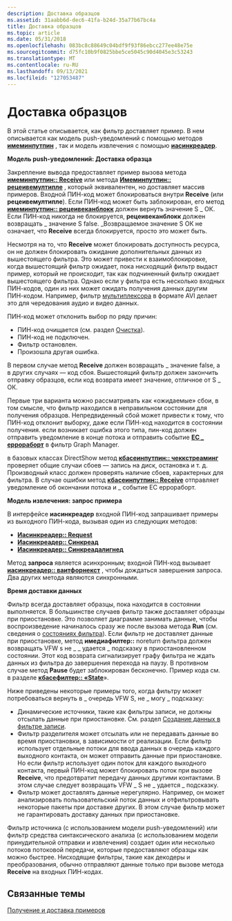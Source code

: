 ```yaml
---
description: Доставка образцов
ms.assetid: 31aabb6d-dec6-41fa-b24d-35a77b67bc4a
title: Доставка образцов
ms.topic: article
ms.date: 05/31/2018
ms.openlocfilehash: 083bc8c88649c04bdf9f93f86ebcc277ee48e75e
ms.sourcegitcommit: d75fc10b9f0825bbe5ce5045c90d4045e3c53243
ms.translationtype: MT
ms.contentlocale: ru-RU
ms.lasthandoff: 09/13/2021
ms.locfileid: "127053487"
---
```

# <a name="delivering-samples"></a>Доставка образцов

В этой статье описывается, как фильтр доставляет пример. В нем описывается как модель push-уведомлений с помощью методов [**имеминпутпин**](/windows/desktop/api/Strmif/nn-strmif-imeminputpin) , так и модель извлечения с помощью [**иасинкреадер**](/windows/desktop/api/Strmif/nn-strmif-iasyncreader).

**Модель push-уведомлений: Доставка образца**

Закрепление вывода предоставляет пример вызова метода [**имеминпутпин:: Receive**](/windows/desktop/api/Strmif/nf-strmif-imeminputpin-receive) или метода [**Имеминпутпин:: рецеивемултипле**](/windows/desktop/api/Strmif/nf-strmif-imeminputpin-receivemultiple) , который эквивалентен, но доставляет массив примеров. Входной ПИН-код может блокироваться внутри **Receive** (или **рецеивемултипле**). Если ПИН-код может быть заблокирован, его метод [**имеминпутпин:: рецеивеканблокк**](/windows/desktop/api/Strmif/nf-strmif-imeminputpin-receivecanblock) должен вернуть значение S \_ ОК. Если ПИН-код никогда не блокируется, **рецеивеканблокк** должен возвращать \_ значение S false. \_Возвращаемое значение S ОК не означает, что **Receive** всегда блокируется, просто это может быть.

Несмотря на то, что **Receive** может блокировать доступность ресурса, он не должен блокировать ожидание дополнительных данных из вышестоящего фильтра. Это может привести к взаимоблокировке, когда вышестоящий фильтр ожидает, пока нисходящий фильтр выдаст пример, который не происходит, так как подчиненный фильтр ожидает вышестоящего фильтра. Однако если у фильтра есть несколько входных ПИН-кодов, один из них может ожидать получения данных другим ПИН-кодом. Например, фильтр [мультиплексора](avi-mux-filter.md) в формате AVI делает это для чередования аудио и видео данных.

ПИН-код может отклонить выбор по ряду причин:

-   ПИН-код очищается (см. раздел [Очистка](flushing.md)).
-   ПИН-код не подключен.
-   Фильтр остановлен.
-   Произошла другая ошибка.

В первом случае метод **Receive** должен возвращать \_ значение false, а в других случаях — код сбоя. Вышестоящий фильтр должен закончить отправку образцов, если код возврата имеет значение, отличное от S \_ ОК.

Первые три варианта можно рассматривать как «ожидаемые» сбои, в том смысле, что фильтр находился в неправильном состоянии для получения образцов. Непредвиденный сбой может привести к тому, что ПИН-код отклонит выборку, даже если ПИН-код находится в состоянии получения. если возникает ошибка этого типа, пин-код должен отправить уведомление в конце потока и отправить событие [**EC \_ еррораборт**](ec-errorabort.md) в фильтр Graph Manager.

в базовых классах DirectShow метод [**кбасеинпутпин:: чеккстреаминг**](cbaseinputpin-checkstreaming.md) проверяет общие случаи сбоев — запись на диск, остановка и т. д. Производный класс должен проверять наличие сбоев, характерных для фильтра. В случае ошибки метод [**кбасеинпутпин:: Receive**](cbaseinputpin-receive.md) отправляет уведомление об окончании потока и \_ событие EC еррораборт.

**Модель извлечения: запрос примера**

В интерфейсе **иасинкреадер** входной ПИН-код запрашивает примеры из выходного ПИН-кода, вызывая один из следующих методов:

-   [**Иасинкреадер:: Request**](/windows/desktop/api/Strmif/nf-strmif-iasyncreader-request)
-   [**Иасинкреадер:: Синкреад**](/windows/desktop/api/Strmif/nf-strmif-iasyncreader-syncread)
-   [**Иасинкреадер:: Синкреадалигнед**](/windows/desktop/api/Strmif/nf-strmif-iasyncreader-syncreadaligned)

Метод **запроса** является асинхронным; входной ПИН-код вызывает [**иасинкреадер:: ваитфорнекст**](/windows/desktop/api/Strmif/nf-strmif-iasyncreader-waitfornext) , чтобы дождаться завершения запроса. Два других метода являются синхронными.

**Время доставки данных**

Фильтр всегда доставляет образцы, пока находится в состоянии выполняется. В большинстве случаев фильтр также доставляет образцы при приостановке. Это позволяет диаграмме занимать данные, чтобы воспроизведение начиналось сразу же после вызова метода **Run** (см. сведения о [состояниях фильтра](filter-states.md)). Если фильтр не доставляет данные при приостановке, метод **имедиафилтер::** noreturn фильтра должен возвращать VFW s не \_ \_ удается \_ подсказку в приостановленном состоянии. Этот код возврата сигнализирует графу фильтра не ждать данных из фильтра до завершения перехода на паузу. В противном случае метод **Pause** будет заблокирован бесконечно. Пример кода см. в разделе [**кбасефилтер:: «State**](cbasefilter-getstate.md)».

Ниже приведены некоторые примеры того, когда фильтру может потребоваться вернуть в \_ очередь VFW S, не \_ могу \_ подсказку:

-   Динамические источники, такие как фильтры записи, не должны отсылать данные при приостановке. См. раздел [Создание данных в фильтре записи](producing-data-in-a-capture-filter.md).
-   Фильтр разделителя может отсылать или не передавать данные во время приостановки, в зависимости от реализации. Если фильтр использует отдельные потоки для ввода данных в очередь каждого выходного контакта, он может отправить данные при приостановке. Но если фильтр использует один поток для каждого выходного контакта, первый ПИН-код может блокировать поток при вызове **Receive**, что предотвратит передачу данных другими контактами. В этом случае следует возвращать VFW \_ S не \_ удается \_ подсказку.
-   Фильтр может доставлять данные нерегулярно. Например, он может анализировать пользовательский поток данных и отфильтровывать некоторые пакеты при доставке других. В этом случае фильтр может не гарантировать доставку данных при приостановке.

Фильтр источника (с использованием модели push-уведомлений) или фильтр средства синтаксического анализа (с использованием модели принудительной отправки и извлечения) создает один или несколько потоков потоковой передачи, которые предоставляют образцы как можно быстрее. Нисходящие фильтры, такие как декодеры и преобразования, обычно отправляют данные только при вызове метода **Receive** на входных ПИН-кодах.

## <a name="related-topics"></a>Связанные темы

<dl> <dt>

[Получение и доставка примеров](receiving-and-delivering-samples.md)
</dt> </dl>

 

 



